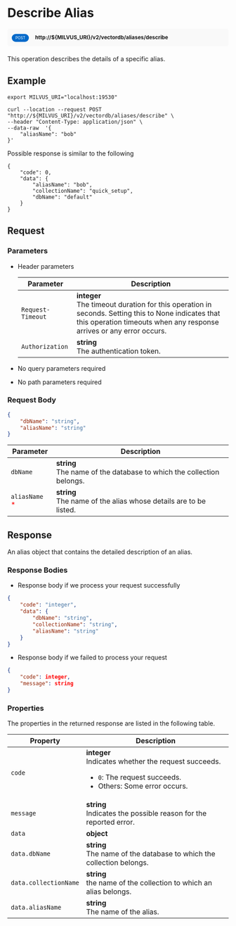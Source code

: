 # Describe Alias

<div style="background: #f9f9f9; padding: 10px; border-radius: 5px; margin-bottom: 20px;">
    <div style="display: inline-block; background: #026aca; font-size: 0.6em; border-radius: 10px; color: #ffffff; padding: 0.3em 1em; line-height: 1.5em;">
        <span>POST</span>
    </div>
    <div style="display: inline-block; font-size: 0.85em; font-weight: 700; margin-left: 10px;">
        <span>http://${MILVUS_URI}/v2/vectordb/aliases/describe</span>
    </div>
</div>

This operation describes the details of a specific alias.

## Example

```shell
export MILVUS_URI="localhost:19530"

curl --location --request POST "http://${MILVUS_URI}/v2/vectordb/aliases/describe" \
--header "Content-Type: application/json" \
--data-raw  '{
    "aliasName": "bob"
}'
```
Possible response is similar to the following
```shell
{
    "code": 0,
    "data": {
        "aliasName": "bob",
        "collectionName": "quick_setup",
        "dbName": "default"
    }
}
```

## Request

### Parameters

- Header parameters

    | Parameter        | Description                                                                               |
    |------------------|-------------------------------------------------------------------------------------------|
    | `Request-Timeout`  | **integer**<br/>The timeout duration for this operation in seconds. Setting this to None indicates that this operation timeouts when any response arrives or any error occurs.|
    | `Authorization`  | **string**<br/>The authentication token.|

- No query parameters required

- No path parameters required

### Request Body

```json
{
    "dbName": "string",
    "aliasName": "string"
}
```

| Parameter        | Description                                                                               |
|------------------|-------------------------------------------------------------------------------------------|
| `dbName`  | __string__<br/>The name of the database to which the collection belongs.  |
| `aliasName` <span style="color:red">*</span> | __string__<br/>The name of the alias whose details are to be listed.  |

## Response

An alias object that contains the detailed description of an alias.

### Response Bodies

- Response body if we process your request successfully

```json
{
    "code": "integer",
    "data": {
        "dbName": "string",
        "collectionName": "string",
        "aliasName": "string"
    }
}
```

- Response body if we failed to process your request

```json
{
    "code": integer,
    "message": string
}
```

### Properties

The properties in the returned response are listed in the following table.

| Property | Description                                                                                                                                 |
|----------|---------------------------------------------------------------------------------------------------------------------------------------------|
| `code`   | __integer__<br/>Indicates whether the request succeeds.<br/><ul><li>`0`: The request succeeds.</li><li>Others: Some error occurs.</li></ul> |
| `message`  | __string__<br/>Indicates the possible reason for the reported error. |
| `data` | __object__<br/> |
| `data.dbName`  | __string__<br/>The name of the database to which the collection belongs.  |
| `data.collectionName`  | __string__<br/>the name of the collection to which an alias belongs.  |
| `data.aliasName`  | __string__<br/>The name of the alias.  |
